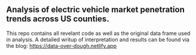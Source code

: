 ## Analysis of electric vehicle market penetration trends across US counties. 

This repo contains all revelant code as well as the original data frame used in analysis. A detailed writup of interpretation and results can be found via the blog:
https://data-over-dough.netlify.app

